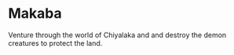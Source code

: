 # Makaba
Venture through the world of Chiyalaka and and destroy the demon creatures to protect the land.

